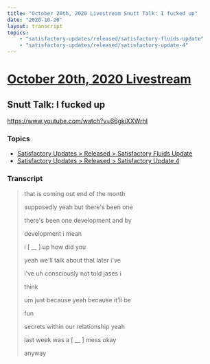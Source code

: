 ```yaml
---
title: "October 20th, 2020 Livestream Snutt Talk: I fucked up"
date: "2020-10-20"
layout: transcript
topics:
    - "satisfactory-updates/released/satisfactory-fluids-update"
    - "satisfactory-updates/released/satisfactory-update-4"
---
```

# [October 20th, 2020 Livestream](../2020-10-20.md)
## Snutt Talk: I fucked up
https://www.youtube.com/watch?v=66gkiXXWrhI

### Topics
* [Satisfactory Updates > Released > Satisfactory Fluids Update](../topics/satisfactory-updates/released/satisfactory-fluids-update.md)
* [Satisfactory Updates > Released > Satisfactory Update 4](../topics/satisfactory-updates/released/satisfactory-update-4.md)

### Transcript

> that is coming out end of the month
>
> supposedly yeah but there's been one
>
> there's been one development and by
>
> development i mean
>
> i [ __ ] up how did you
>
> yeah we'll talk about that later i've
>
> i've uh consciously not told jases i
>
> think
>
> um just because yeah because it'll be
>
> fun
>
> secrets within our relationship yeah
>
> last week was a [ __ ] mess okay
>
> anyway
